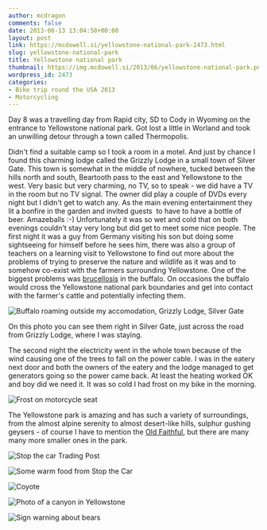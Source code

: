 ```yaml
---
author: mcdragon
comments: false
date: 2013-06-13 13:04:58+00:00
layout: post
link: https://mcdowell.si/yellowstone-national-park-2473.html
slug: yellowstone-national-park
title: Yellowstone national park
thumbnail: https://img.mcdowell.si/2013/06/yellowstone-national-park.png
wordpress_id: 2473
categories:
- Bike trip round the USA 2013
- Motorcycling
---
```


Day 8 was a travelling day from Rapid city, SD to Cody in Wyoming on the entrance to Yellowstone national park.
Got lost a little in Worland and took an unwilling detour through a town called Thermopolis.

Didn't find a suitable camp so I took a room in a motel. And just by chance I found this charming lodge called the Grizzly Lodge in a small town of Silver Gate. This town is somewhat in the middle of nowhere, tucked between the hills north and south, Beartooth pass to the east and Yellowstone to the west. Very basic but very charming, no TV, so to speak - we did have a TV in the room but no TV signal. The owner did play a couple of DVDs every night but I didn't get to watch any. As the main evening entertainment they lit a bonfire in the garden and invited guests  to have to have a bottle of beer. Amazeballs :-) Unfortunately it was so wet and cold that on both evenings couldn't stay very long but did get to meet some nice people. The first night it was a guy from Germany visiting his son but doing some sightseeing for himself before he sees him, there was also a group of teachers on a learning visit to Yellowstone to find out more about the problems of trying to preserve the nature and wildlife as it was and to somehow co-exist with the farmers surrounding Yellowstone. One of the biggest problems was [brucellosis](https://en.wikipedia.org/wiki/Brucellosis) in the buffalo. On occasions the buffalo would cross the Yellowstone national park boundaries and get into contact with the farmer's cattle and potentially infecting them.

![Buffalo roaming outside my accomodation, Grizzly Lodge, Silver Gate](https://img.mcdowell.si/2013/06/wpid-20130614_192800-1.jpg "Buffalo roaming outside my accomodation, Grizzly Lodge, Silver Gate")

On this photo you can see them right in Silver Gate, just across the road from Grizzly Lodge, where I was staying.

The second night the electricity went in the whole town because of the wind causing one of the trees to fall on the power cable. I was in the eatery next door and both the owners of the eatery and the lodge managed to get generators going so the power came back. At least the heating worked OK and boy did we need it. It was so cold I had frost on my bike in the morning.

![Frost on motorcycle seat](https://img.mcdowell.si/2013/06/wpid-20130615_081524-1.jpg "Frost on motorcycle seat")

The Yellowstone park is amazing and has such a variety of surroundings, from the almost alpine serenity to almost desert-like hills, sulphur gushing geysers - of course I have to mention the [Old Faithful](https://en.wikipedia.org/wiki/Old_Faithful), but there are many many more smaller ones in the park.

![Stop the car Trading Post](https://img.mcdowell.si/2013/06/wpid-20130613_125123-1.jpg "Stop the car Trading Post")

![Some warm food from Stop the Car](https://img.mcdowell.si/2013/06/wpid-20130613_125555-1.jpg "Some warm food from Stop the Car")

![Coyote](https://img.mcdowell.si/2013/06/wpid-20130613_182309-1.jpg "Coyote")

![Photo of a canyon in Yellowstone](https://img.mcdowell.si/2013/06/wpid-20130614_101127-1.jpg)

![Sign warning about bears](https://img.mcdowell.si/2013/06/wpid-20130613_165139-1.jpg)
